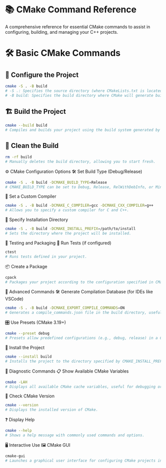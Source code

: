 # 📚 CMake Command Reference

A comprehensive reference for essential CMake commands to assist in configuring, building, and managing your C++ projects.

# 🛠️ Basic CMake Commands

## 🔧 Configure the Project
```bash
cmake -S . -B build
# -S .: Specifies the source directory (where CMakeLists.txt is located).
# -B build: Specifies the build directory where CMake will generate build files.
```
## 🏗️ Build the Project
```bash
cmake --build build
# Compiles and builds your project using the build system generated by CMake.
```
## 🧹 Clean the Build
```bash
rm -rf build
# Manually deletes the build directory, allowing you to start fresh.
```
⚙️ CMake Configuration Options
🛠️ Set Build Type (Debug/Release)
```bash
cmake -S . -B build -DCMAKE_BUILD_TYPE=Release
# CMAKE_BUILD_TYPE can be set to Debug, Release, RelWithDebInfo, or MinSizeRel.
```
🧰 Set a Custom Compiler
```bash
cmake -S . -B build -DCMAKE_C_COMPILER=gcc -DCMAKE_CXX_COMPILER=g++
# Allows you to specify a custom compiler for C and C++.
```
📂 Specify Installation Directory
```bash
cmake -S . -B build -DCMAKE_INSTALL_PREFIX=/path/to/install
# Sets the directory where the project will be installed.
```
🧪 Testing and Packaging
🧪 Run Tests (if configured)
```bash
ctest
# Runs tests defined in your project.
```
📦 Create a Package
```bash
cpack
# Packages your project according to the configuration specified in CMakeLists.txt.
```
🚀 Advanced Commands
🛠️ Generate Compilation Database (for IDEs like VSCode)
```bash
cmake -S . -B build -DCMAKE_EXPORT_COMPILE_COMMANDS=ON
# Generates a compile_commands.json file in the build directory, useful for IDEs that support it.
```
🎛️ Use Presets (CMake 3.19+)
```bash
cmake --preset debug
# Presets allow predefined configurations (e.g., debug, release) in a CMakePresets.json file.
```
📂 Install the Project
```bash
cmake --install build
# Installs the project to the directory specified by CMAKE_INSTALL_PREFIX.
```
🧐 Diagnostic Commands
📋 Show Available CMake Variables
```bash
cmake -LAH
# Displays all available CMake cache variables, useful for debugging or configuring the project.
```
📝 Check CMake Version
```bash
cmake --version
# Displays the installed version of CMake.
```
❓ Display Help
```bash
cmake --help
# Shows a help message with commonly used commands and options.
```
🖥️ Interactive Use
🖼️ CMake GUI
```bash
cmake-gui
# Launches a graphical user interface for configuring CMake projects interactively.
```

